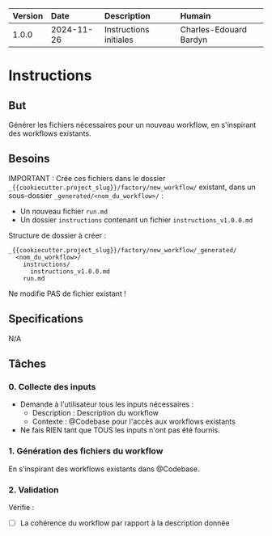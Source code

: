 | Version | Date | Description | Humain |
| :- | :- | :- | :- |
| 1.0.0 | 2024-11-26 | Instructions initiales | Charles-Edouard Bardyn |

# Instructions

## But

Générer les fichiers nécessaires pour un nouveau workflow, en s'inspirant des workflows existants.

## Besoins

IMPORTANT : Crée ces fichiers dans le dossier `_{{cookiecutter.project_slug}}/factory/new_workflow/` existant, dans un sous-dossier `_generated/<nom_du_workflow>/` :
- Un nouveau fichier `run.md`
- Un dossier `instructions` contenant un fichier `instructions_v1.0.0.md`

Structure de dossier à créer :
  ```
  _{{cookiecutter.project_slug}}/factory/new_workflow/_generated/
    <nom_du_workflow>/
      instructions/
        instructions_v1.0.0.md
      run.md
  ```
Ne modifie PAS de fichier existant !

## Specifications

N/A

## Tâches

### 0. Collecte des inputs
- Demande à l'utilisateur tous les inputs nécessaires :
  * Description : Description du workflow
  * Contexte : @Codebase pour l'accès aux workflows existants
- Ne fais RIEN tant que TOUS les inputs n'ont pas été fournis.

### 1. Génération des fichiers du workflow
En s'inspirant des workflows existants dans @Codebase.

### 2. Validation
Vérifie :
- [ ] La cohérence du workflow par rapport à la description donnée
